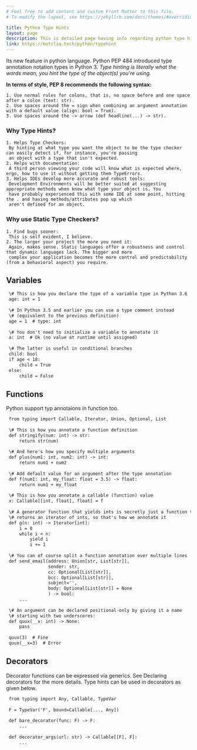 ```yaml
---
# Feel free to add content and custom Front Matter to this file.
# To modify the layout, see https://jekyllrb.com/docs/themes/#overriding-theme-defaults

title: Python Type Hints
layout: page
description: This is detailed page having info regarding python type hints.
link: https://botcliq.tech/python/typehint
---
```

Its new feature in python language. 
Python PEP 484 introduced type annotation notation types in Python 3.
*Type hinting is literally what the words mean, you hint the type of the object(s) you're using.*

**In terms of style, PEP 8 recommends the following syntax:**

	1. Use normal rules for colons, that is, no space before and one space after a colon (text: str).
	2. Use spaces around the = sign when combining an argument annotation with a default value (align: bool = True).
	3. Use spaces around the -> arrow (def headline(...) -> str).

### Why Type Hints?
	1. Helps Type Checkers: 
	 By hinting at what type you want the object to be the type checker can easily detect if, for instance, you're passing
	 an object with a type that isn't expected.
	2. Helps with documentation: 
	 A third person viewing your code will know what is expected where, ergo, how to use it without getting them TypeErrors.
	3. Helps IDEs develop more accurate and robust tools: 
	 Development Environments will be better suited at suggesting appropriate methods when know what type your object is. You
	 have probably experienced this with some IDE at some point, hitting the . and having methods/attributes pop up which 
	 aren't defined for an object.

### Why use Static Type Checkers?
	1. Find bugs sooner: 
	 This is self evident, I believe.
	2. The larger your project the more you need it: 
	 Again, makes sense. Static languages offer a robustness and control that dynamic languages lack. The bigger and more 
	 complex your application becomes the more control and predictability (from a behavioral aspect) you require.

## Variables
```txt
 \# This is how you declare the type of a variable type in Python 3.6
 age: int = 1
 
 \# In Python 3.5 and earlier you can use a type comment instead
 \# (equivalent to the previous definition)
 age = 1  # type: int
 
 \# You don't need to initialize a variable to annotate it
 a: int  # Ok (no value at runtime until assigned)
 
 \# The latter is useful in conditional branches
 child: bool
 if age < 18:
     child = True
 else:
     child = False
```

## Functions
Python support typ annotaions in function too.

```txt 
 from typing import Callable, Iterator, Union, Optional, List
 
 \# This is how you annotate a function definition
 def stringify(num: int) -> str:
     return str(num)
 
 \# And here's how you specify multiple arguments
 def plus(num1: int, num2: int) -> int:
     return num1 + num2
 
 \# Add default value for an argument after the type annotation
 def f(num1: int, my_float: float = 3.5) -> float:
     return num1 + my_float
 
 \# This is how you annotate a callable (function) value
 x: Callable[[int, float], float] = f
 
 \# A generator function that yields ints is secretly just a function that
 \# returns an iterator of ints, so that's how we annotate it
 def g(n: int) -> Iterator[int]:
     i = 0
     while i < n:
         yield i
         i += 1
 
 \# You can of course split a function annotation over multiple lines
 def send_email(address: Union[str, List[str]],
                sender: str,
                cc: Optional[List[str]],
                bcc: Optional[List[str]],
                subject='',
                body: Optional[List[str]] = None
                ) -> bool:
     ...
 
 \# An argument can be declared positional-only by giving it a name
 \# starting with two underscores:
 def quux(__x: int) -> None:
     pass
 
 quux(3)  # Fine
 quux(__x=3)  # Error

```

## Decorators
Decorator functions can be expressed via generics. See Declaring decorators for the more details.
Type hints can be used in decorators as given below.
```txt
 from typing import Any, Callable, TypeVar
 
 F = TypeVar('F', bound=Callable[..., Any])
 
 def bare_decorator(func: F) -> F:
     ...
 
 def decorator_args(url: str) -> Callable[[F], F]:
     ...
```
